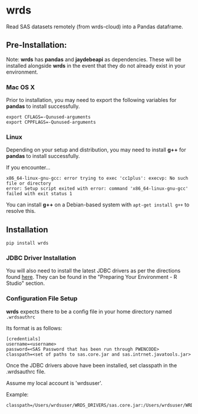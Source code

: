# wrds #

Read SAS datasets remotely (from wrds-cloud) into a Pandas dataframe.

## Pre-Installation: ##

Note: **wrds** has **pandas** and **jaydebeapi** as dependencies. These will be installed alongside **wrds** in the event that they do not already exist in your environment.

### Mac OS X ###

Prior to installation, you may need to export the following variables for **pandas** to install successfully.
    
    export CFLAGS=-Qunused-arguments
    export CPPFLAGS=-Qunused-arguments

### Linux ###

Depending on your setup and distribution, you may need to install **g++** for **pandas** to install successfully.

If you encounter...

    x86_64-linux-gnu-gcc: error trying to exec 'cc1plus': execvp: No such file or directory
    error: Setup script exited with error: command 'x86_64-linux-gnu-gcc' failed with exit status 1

You can install **g++** on a Debian-based system with `apt-get install g++` to resolve this.

## Installation ##

    pip install wrds

### JDBC Driver Installation ###

You will also need to install the latest JDBC drivers as per the directions found [here](https://wrds-web.wharton.upenn.edu/wrds/support/Accessing%20and%20Manipulating%20the%20Data/_007R%20Programming/_001Using%20R%20with%20WRDS.cfm). They can be found in the "Preparing Your Environment - R Studio" section.

### Configuration File Setup ###

**wrds** expects there to be a config file in your home directory named `.wrdsauthrc`

Its format is as follows:

    [credentials]
    username=<username>
    password=<SAS Password that has been run through PWENCODE>
    classpath=<set of paths to sas.core.jar and sas.intrnet.javatools.jar>

Once the JDBC drivers above have been installed, set classpath in the .wrdsauthrc file. 

Assume my local account is 'wrdsuser'.

Example:

    classpath=/Users/wrdsuser/WRDS_DRIVERS/sas.core.jar:/Users/wrdsuser/WRDS_DRIVERS/sas.intrnet.javatools.jar

